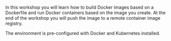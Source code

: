 In this workshop you will learn how to build Docker images based on a Dockerfile
and run Docker containers based on the image you create. At the end of the
workshop you will push the image to a remote container image registry.

The environment is pre-configured with Docker and Kubernetes installed.
